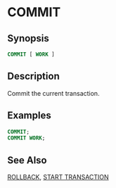 
COMMIT
======

Synopsis
--------

``` sql
COMMIT [ WORK ]
```

Description
-----------

Commit the current transaction.

Examples
--------

``` sql
COMMIT;
COMMIT WORK;
```

See Also
--------

[ROLLBACK](./rollback.html), [START TRANSACTION](./start-transaction.html)
